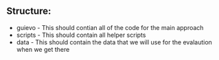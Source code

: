 ## Structure:

* guievo - This should contian all of the code for the main approach
* scripts - This should contain all helper scripts
* data - This should contain the data that we will use for the evalaution when we get there
